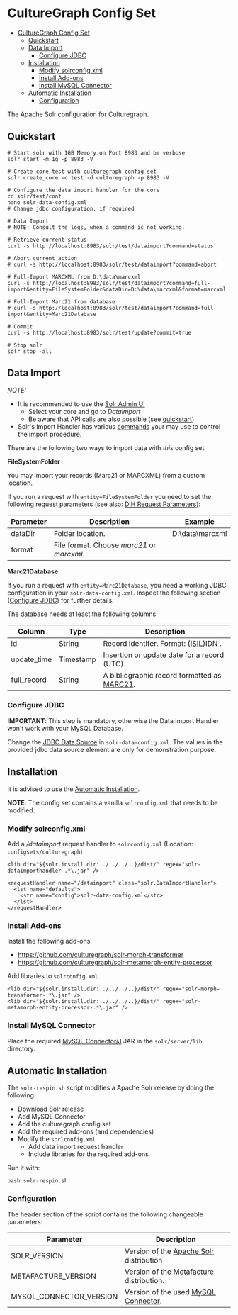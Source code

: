 # CultureGraph Config Set

- [CultureGraph Config Set](#culturegraph-config-set)
  * [Quickstart](#quickstart)
  * [Data Import](#data-import)
    + [Configure JDBC](#configure-jdbc)
  * [Installation](#installation)
    + [Modify solrconfig.xml](#modify-solrconfigxml)
    + [Install Add-ons](#install-add-ons)
    + [Install MySQL Connector](#install-mysql-connector)
  * [Automatic Installation](#automatic-installation)
    + [Configuration](#configuration)

The Apache Solr configuration for Culturegraph.

## Quickstart

```
# Start solr with 1GB Memory on Port 8983 and be verbose
solr start -m 1g -p 8983 -V

# Create core test with culturegraph config set
solr create_core -c test -d culturegraph -p 8983 -V

# Configure the data import handler for the core
cd solr/test/conf
nano solr-data-config.xml
# Change jdbc configuration, if required

# Data Import
# NOTE: Consult the logs, when a command is not working.

# Retrieve current status
curl -s http://localhost:8983/solr/test/dataimport?command=status

# Abort current action
# curl -s http://localhost:8983/solr/test/dataimport?command=abort

# Full-Import MARCXML from D:\data\marcxml
curl -s http://localhost:8983/solr/test/dataimport?command=full-import&entity=FileSystemFolder&dataDir=D:\data\marcxml&format=marcxml

# Full-Import Marc21 from database
# curl -s http://localhost:8983/solr/test/dataimport?command=full-import&entity=Marc21Database

# Commit
curl -s http://localhost:8983/solr/test/update?commit=true

# Stop solr
solr stop -all
```

## Data Import

_NOTE:_
 * It is recommended to use the [Solr Admin UI](https://lucene.apache.org/solr/guide/7_5/overview-of-the-solr-admin-ui.html)
    * Select your core and go to _Dataimport_
    * Be aware that API calls are also possible (see [quickstart](#quickstart))
 * Solr's Import Handler has various [commands](https://lucene.apache.org/solr/guide/7_5/uploading-structured-data-store-data-with-the-data-import-handler.html#dataimporthandler-commands) your may use to control the import procedure.

There are the following two ways to import data with _this_ config set.

**FileSystemFolder**

You may import your records (Marc21 or MARCXML) from a custom location.

If you run a request with `entity=FileSystemFolder` you need to set the following
request parameters (see also: [DIH Request Parameters](https://lucene.apache.org/solr/guide/6_6/uploading-structured-data-store-data-with-the-data-import-handler.html#dih-request-parameters)):

| Parameter | Description | Example |
| --------- | ----------- | ------- |
| dataDir | Folder location. | D:\data\marcxml |
| format | File format. Choose _marc21_ or _marcxml_. | |

**Marc21Database**

If you run a request with `entity=Marc21Database`, you need a working JDBC configuration in your `solr-data-config.xml`.
Inspect the following section ([Configure JDBC](#configure-jdbc)) for further details.

The database needs at least the following columns:

| Column | Type | Description |
| ------ | ---- | ----------- |
| id | String | Record identifer. Format: ([ISIL](http://sigel.staatsbibliothek-berlin.de/vergabe/isil/))IDN . |
| update_time | Timestamp | Insertion or update date for a record (UTC). |
| full_record | String | A bibliographic record formatted as [MARC21](https://www.loc.gov/marc/96principl.html). |

### Configure JDBC

**IMPORTANT**: This step is mandatory, otherwise the Data Import Handler won't work with your MySQL Database.

Change the [JDBC Data Source](https://lucene.apache.org/solr/guide/7_5/uploading-structured-data-store-data-with-the-data-import-handler.html#jdbcdatasource) in `solr-data-config.xml`.
The values in the provided jdbc data source element are only for demonstration purpose.

## Installation

It is advised to use the [Automatic Installation](#automatic-installation).

**NOTE**: The config set contains a vanilla `solrconfig.xml` that needs to be modified.

### Modify solrconfig.xml

Add a */dataimport* request handler to `solrconfig.xml` (Location: `configsets/culturegraph`)

```
<lib dir="${solr.install.dir:../../../..}/dist/" regex="solr-dataimporthandler-.*\.jar" />
```

```
<requestHandler name="/dataimport" class="solr.DataImportHandler">
  <lst name="defaults">
    <str name="config">solr-data-config.xml</str>
  </lst>
</requestHandler>
```

### Install Add-ons

Install the following add-ons:

* https://github.com/culturegraph/solr-morph-transformer
* https://github.com/culturegraph/solr-metamorph-entity-processor

Add libraries to `solrconfig.xml`

```
<lib dir="${solr.install.dir:../../../..}/dist/" regex="solr-morph-transformer-.*\.jar" />
<lib dir="${solr.install.dir:../../../..}/dist/" regex="solr-metamorph-entity-processor-.*\.jar" />
```

### Install MySQL Connector

Place the required [MySQL Connector/J](https://mvnrepository.com/artifact/mysql/mysql-connector-java) JAR in the `solr/server/lib` directory.

## Automatic Installation

The `solr-respin.sh` script modifies a Apache Solr release by doing the following:

* Download Solr release
* Add MySQL Connector
* Add the culturegraph config set
* Add the required add-ons (and dependencies)
* Modify the `sorlconfig.xml`
  * Add data import request handler
  * Include libraries for the required add-ons


Run it with:

```
bash solr-respin.sh
```

### Configuration

The header section of the script contains the following changeable parameters:

| Parameter | Description |
| --------- | ----------- |
| SOLR_VERSION | Version of the [Apache Solr](http://lucene.apache.org/solr/) distribution |
| METAFACTURE_VERSION | Version of the [Metafacture](https://github.com/metafacture/metafacture-core) distribution. |
| MYSQL_CONNECTOR_VERSION | Version of the used [MySQL Connector](https://mvnrepository.com/artifact/mysql/mysql-connector-java).